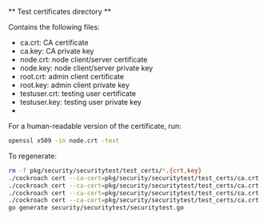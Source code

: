 ** Test certificates directory **

Contains the following files:

* ca.crt: CA certificate
* ca.key: CA private key
* node.crt: node client/server certificate
* node.key: node client/server private key
* root.crt: admin client certificate
* root.key: admin client private key
* testuser.crt: testing user certificate
* testuser.key: testing user private key
*

For a human-readable version of the certificate, run:
```bash
openssl x509 -in node.crt -text
```

To regenerate:
```bash
rm -f pkg/security/securitytest/test_certs/*.{crt,key}
./cockroach cert --ca-cert=pkg/security/securitytest/test_certs/ca.crt --ca-key=pkg/security/securitytest/test_certs/ca.key create-ca
./cockroach cert --ca-cert=pkg/security/securitytest/test_certs/ca.crt --ca-key=pkg/security/securitytest/test_certs/ca.key --cert=pkg/security/securitytest/test_certs/node.crt --key=pkg/security/securitytest/test_certs/node.key create-node 127.0.0.1 ::1 localhost *.local
./cockroach cert --ca-cert=pkg/security/securitytest/test_certs/ca.crt --ca-key=pkg/security/securitytest/test_certs/ca.key --cert=pkg/security/securitytest/test_certs/root.crt --key=pkg/security/securitytest/test_certs/root.key create-client root
./cockroach cert --ca-cert=pkg/security/securitytest/test_certs/ca.crt --ca-key=pkg/security/securitytest/test_certs/ca.key --cert=pkg/security/securitytest/test_certs/testuser.crt --key=pkg/security/securitytest/test_certs/testuser.key create-client testuser
go generate security/securitytest/securitytest.go
```
